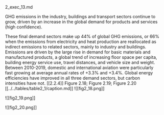 2_exec_13.md

GHG emissions in the industry, buildings and transport sectors continue to grow, driven by an increase in the global demand for products and services
 (high confidence).

These final demand sectors make up 44% of global GHG emissions, or 66% when the emissions from electricity and heat production are reallocated as indirect emissions to related sectors, mainly to industry and buildings. Emissions are driven by the large rise in demand for basic materials and manufactured products, a global trend of increasing floor space per capita, building energy service use, travel distances, and vehicle size and weight. Between 2010-2019, domestic and international aviation were particularly fast growing at average annual rates of +3.3% and +3.4%. Global energy efficiencies have improved in all three demand sectors, but carbon intensities have not. [[2.2.4]]
	Figure 2.18; Figure 2.19; Figure 2.20 [[../../tables/table2_1/caption.md]]
![[fig2_18.png]]

![[fig2_19.png]]

![[fig2_20.png]]